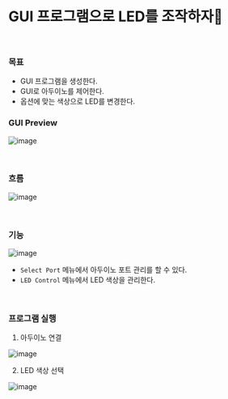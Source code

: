 # GUI 프로그램으로 LED를 조작하자🎵

<br>

### 목표
- GUI 프로그램을 생성한다.
- GUI로 아두이노를 제어한다.
- 옵션에 맞는 색상으로 LED를 변경한다.
  

### GUI Preview
![image](https://github.com/user-attachments/assets/79f76b33-f316-45ba-80f3-5b435cfe768e)

<br>

### 흐름
![image](https://github.com/user-attachments/assets/7f120ca9-e663-4a91-b0e1-268fec710edf)

<br>

### 기능
![image](https://github.com/user-attachments/assets/5262f24e-4fec-4189-8515-fe8add8b801e)

- `Select Port` 메뉴에서 아두이노 포트 관리를 할 수 있다.
- `LED Control` 메뉴에서 LED 색상을 관리한다.


<br>

### 프로그램 실행

1. 아두이노 연결

![image](https://github.com/user-attachments/assets/b1b216e8-0005-46e0-b566-d924fc14267e)

2. LED 색상 선택

![image](https://github.com/user-attachments/assets/634ab187-ccdb-4477-aada-a2db601cf562)




